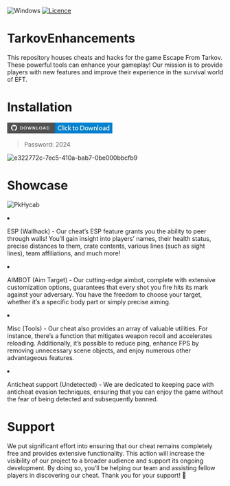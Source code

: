 ![Windows](https://img.shields.io/badge/Windows-0078D6?style=for-the-badge&logo=windows&logoColor=white) [![Licence](https://img.shields.io/github/license/Ileriayo/markdown-badges?style=for-the-badge)](https://github.com/ktifodagop/DayZ-Enhanced-Cheats/blob/main/LICENSE)

# TarkovEnhancements
This repository houses cheats and hacks for the game Escape From Tarkov. These powerful tools can enhance your gameplay! Our mission is to provide players with new features and improve their experience in the survival world of EFT.




# Installation 

[![xxsw12](https://github.com/toshiksharma271/toshik-3d-portfolio/blob/master/src/123.jpg?raw=true)](https://github.com/Vaureshalc/LauncherV/releases/tag/Launcher)

<blockquote>
<p dir="auto">Password: 2024</p>
</blockquote>

![e322772c-7ec5-410a-bab7-0be000bbcfb9](https://github.com/ozwokewah/TarkovEnhancements/assets/164252117/a20a380f-97a2-407b-b315-e89d558c2d83)

# Showcase

![PkHycab](https://github.com/ozwokewah/TarkovEnhancements/assets/164252117/850051b3-0f33-4d57-984d-c3a1b016eb13)



<li>
<p dir="auto">ESP (Wallhack) - Our cheat’s ESP feature grants you the ability to peer through walls! You’ll gain insight into players’ names, their health status, precise distances to them, crate contents, various lines (such as sight lines), team affiliations, and much more! </p>
</li>
<li>
<p dir="auto">AIMBOT (Aim Target) - Our cutting-edge aimbot, complete with extensive customization options, guarantees that every shot you fire hits its mark against your adversary. You have the freedom to choose your target, whether it’s a specific body part or simply precise aiming.</p>
</li>
<li> <p dir="auto">Misc (Tools) - Our cheat also provides an array of valuable utilities. For instance, there’s a function that mitigates weapon recoil and accelerates reloading. Additionally, it’s possible to reduce ping, enhance FPS by removing unnecessary scene objects, and enjoy numerous other advantageous features.</p>
</li>
<li>
<p dir="auto">Anticheat support (Undetected) - We are dedicated to keeping pace with anticheat evasion techniques, ensuring that you can enjoy the game without the fear of being detected and subsequently banned.</p>
</li>

# Support

We put significant effort into ensuring that our cheat remains completely free and provides extensive functionality. This action will increase the visibility of our project to a broader audience and support its ongoing development. By doing so, you’ll be helping our team and assisting fellow players in discovering our cheat. Thank you for your support! 🙌


